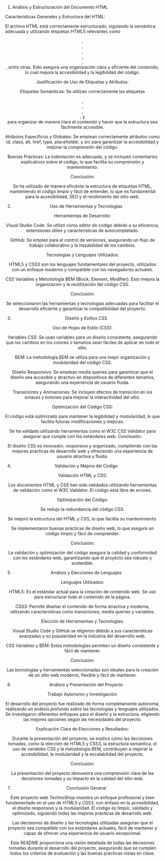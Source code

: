 1. Análisis y Estructuración del Documento HTML
   
Características Generales y Estructura del HTML:

El archivo HTML está correctamente estructurado, siguiendo la semántica adecuada y utilizando etiquetas HTML5 relevantes como <header>, <main>, <footer>, <section>, <article>, <nav>, entre otras. Esto asegura una organización clara y eficiente del contenido, lo cual mejora la accesibilidad y la legibilidad del código.

Justificación de Uso de Etiquetas y Atributos:

Etiquetas Semánticas: Se utilizan correctamente las etiquetas <header>, <main>, <footer>, <nav>, y <section> para organizar de manera clara el contenido y hacer que la estructura sea fácilmente accesible.

Atributos Específicos y Globales: Se emplean correctamente atributos como id, class, alt, href, type, placeholder, y src para garantizar la accesibilidad y mejorar la comprensión del código.

Buenas Prácticas: La indentación es adecuada, y se incluyen comentarios explicativos sobre el código, lo que facilita su comprensión y mantenimiento.

Conclusión:

Se ha utilizado de manera eficiente la estructura de etiquetas HTML, manteniendo el código limpio y fácil de entender, lo que es fundamental para la accesibilidad, SEO y el rendimiento del sitio web.

2. Uso de Herramientas y Tecnologías
   
Herramientas de Desarrollo:

Visual Studio Code: Se utilizó como editor de código debido a su eficiencia, extensiones útiles y características de autocompletado.

GitHub: Se empleó para el control de versiones, asegurando un flujo de trabajo colaborativo y la trazabilidad de los cambios.

Tecnologías y Lenguajes Utilizados:

HTML5 y CSS3 son los lenguajes fundamentales del proyecto, utilizados con un enfoque moderno y compatible con los navegadores actuales.

CSS Variables y Metodología BEM (Block, Element, Modifier): Esto mejora la organización y la reutilización del código CSS.

Conclusión:

Se seleccionaron las herramientas y tecnologías adecuadas para facilitar el desarrollo eficiente y garantizar la compatibilidad del proyecto.

3. Diseño y Estilos CSS
   
Uso de Hojas de Estilo (CSS):

Variables CSS: Se usan variables para un diseño consistente, asegurando que los cambios en los colores o tamaños sean fáciles de aplicar en todo el sitio.

BEM: La metodología BEM se utiliza para una mejor organización y modularidad del código CSS.

Diseño Responsivo: Se emplean media queries para garantizar que el diseño sea accesible y atractivo en dispositivos de diferentes tamaños, asegurando una experiencia de usuario fluida.

Transiciones y Animaciones: Se incluyen efectos de transición en los enlaces y botones para mejorar la interactividad del sitio.

Optimización del Código CSS:

El código está optimizado para mantener la legibilidad y modularidad, lo que facilita futuras modificaciones y mejoras.

Se ha validado utilizando herramientas como el W3C CSS Validator para asegurar que cumple con los estándares web.
Conclusión:

El diseño CSS es innovador, responsivo y organizado, cumpliendo con las mejores prácticas de desarrollo web y ofreciendo una experiencia de usuario atractiva y fluida.

4. Validación y Mejora del Código
   
Validación HTML y CSS:

Los documentos HTML y CSS han sido validados utilizando herramientas de validación como el W3C Validator. El código está libre de errores.

Optimización del Código:

Se redujo la redundancia del código CSS.

Se mejoró la estructura del HTML y CSS, lo que facilita su mantenimiento.

Se implementaron buenas prácticas de diseño web, lo que asegura un código limpio y fácil de comprender.

Conclusión:

La validación y optimización del código asegura la calidad y conformidad con los estándares web, garantizando que el proyecto sea robusto y sostenible.

5. Análisis y Elecciones de Lenguajes
   
Lenguajes Utilizados:

HTML5: Es el estándar actual para la creación de contenido web. Se usó para estructurar todo el contenido de la página.

CSS3: Permite diseñar el contenido de forma atractiva y moderna, utilizando características como transiciones, media queries y variables.

Elección de Herramientas y Tecnologías:

Visual Studio Code y GitHub se eligieron debido a sus características avanzadas y su popularidad en la industria del desarrollo web.

CSS Variables y BEM: Estas metodologías permiten un diseño consistente y fácil de mantener.

Conclusión:

Las tecnologías y herramientas seleccionadas son ideales para la creación de un sitio web moderno, flexible y fácil de mantener.

6. Análisis y Presentación del Proyecto
   
Trabajo Autónomo y Investigación:

El desarrollo del proyecto fue realizado de forma completamente autónoma, realizando un análisis profundo sobre las tecnologías y lenguajes utilizados. Se investigaron diferentes enfoques para el diseño y la estructura, eligiendo las mejores opciones según las necesidades del proyecto.

Explicación Clara de Elecciones y Resultados:

Durante la presentación del proyecto, se explicó cómo las decisiones tomadas, como la elección de HTML5 y CSS3, la estructura semántica, el uso de variables CSS y la metodología BEM, contribuyen a mejorar la accesibilidad, la modularidad y la escalabilidad del proyecto.

Conclusión:

La presentación del proyecto demuestra una comprensión clara de las decisiones tomadas y su impacto en la calidad del sitio web.

7. Conclusión General
   
Este proyecto web TechnoShop muestra un enfoque profesional y bien fundamentado en el uso de HTML5 y CSS3, con énfasis en la accesibilidad, el diseño responsivo y la modularidad. El código es limpio, validado y optimizado, siguiendo todas las mejores prácticas de desarrollo web.

Las decisiones de diseño y las tecnologías utilizadas aseguran que el proyecto sea compatible con los estándares actuales, fácil de mantener y capaz de ofrecer una experiencia de usuario excepcional.

Este README proporciona una visión detallada de todas las decisiones tomadas durante el desarrollo del proyecto, asegurando que se cumplen todos los criterios de evaluación y las buenas prácticas vistas en clase.
